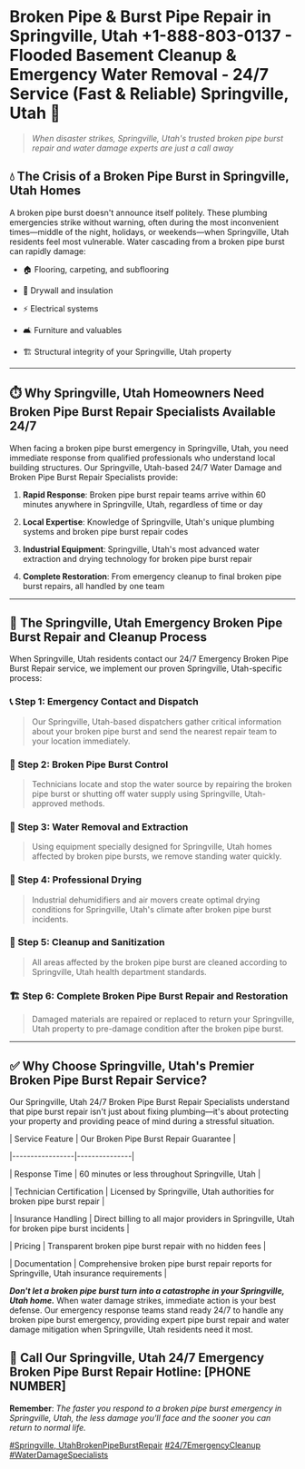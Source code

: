 # Broken Pipe & Burst Pipe Repair in Springville, Utah +1-888-803-0137 - Flooded Basement Cleanup & Emergency Water Removal - 24/7 Service (Fast & Reliable) Springville, Utah 🚨

> *When disaster strikes, Springville, Utah's trusted broken pipe burst repair and water damage experts are just a call away*

## 💧 The Crisis of a Broken Pipe Burst in Springville, Utah Homes

A broken pipe burst doesn't announce itself politely. These plumbing emergencies strike without warning, often during the most inconvenient times—middle of the night, holidays, or weekends—when Springville, Utah residents feel most vulnerable. Water cascading from a broken pipe burst can rapidly damage:

* 🏠 Flooring, carpeting, and subflooring
* 🧱 Drywall and insulation
* ⚡ Electrical systems
* 🛋️ Furniture and valuables
* 🏗️ Structural integrity of your Springville, Utah property

---

## ⏱️ Why Springville, Utah Homeowners Need Broken Pipe Burst Repair Specialists Available 24/7

When facing a broken pipe burst emergency in Springville, Utah, you need immediate response from qualified professionals who understand local building structures. Our Springville, Utah-based 24/7 Water Damage and Broken Pipe Burst Repair Specialists provide:

1. **Rapid Response**: Broken pipe burst repair teams arrive within 60 minutes anywhere in Springville, Utah, regardless of time or day
2. **Local Expertise**: Knowledge of Springville, Utah's unique plumbing systems and broken pipe burst repair codes
3. **Industrial Equipment**: Springville, Utah's most advanced water extraction and drying technology for broken pipe burst repair
4. **Complete Restoration**: From emergency cleanup to final broken pipe burst repairs, all handled by one team

---

## 🔧 The Springville, Utah Emergency Broken Pipe Burst Repair and Cleanup Process

When Springville, Utah residents contact our 24/7 Emergency Broken Pipe Burst Repair service, we implement our proven Springville, Utah-specific process:

### 📞 Step 1: Emergency Contact and Dispatch
> Our Springville, Utah-based dispatchers gather critical information about your broken pipe burst and send the nearest repair team to your location immediately.

### 🚿 Step 2: Broken Pipe Burst Control
> Technicians locate and stop the water source by repairing the broken pipe burst or shutting off water supply using Springville, Utah-approved methods.

### 🌊 Step 3: Water Removal and Extraction
> Using equipment specially designed for Springville, Utah homes affected by broken pipe bursts, we remove standing water quickly.

### 💨 Step 4: Professional Drying
> Industrial dehumidifiers and air movers create optimal drying conditions for Springville, Utah's climate after broken pipe burst incidents.

### 🧼 Step 5: Cleanup and Sanitization
> All areas affected by the broken pipe burst are cleaned according to Springville, Utah health department standards.

### 🏗️ Step 6: Complete Broken Pipe Burst Repair and Restoration
> Damaged materials are repaired or replaced to return your Springville, Utah property to pre-damage condition after the broken pipe burst.

---

## ✅ Why Choose Springville, Utah's Premier Broken Pipe Burst Repair Service?

Our Springville, Utah 24/7 Broken Pipe Burst Repair Specialists understand that pipe burst repair isn't just about fixing plumbing—it's about protecting your property and providing peace of mind during a stressful situation.

| Service Feature | Our Broken Pipe Burst Repair Guarantee |
|-----------------|---------------|
| Response Time | 60 minutes or less throughout Springville, Utah |
| Technician Certification | Licensed by Springville, Utah authorities for broken pipe burst repair |
| Insurance Handling | Direct billing to all major providers in Springville, Utah for broken pipe burst incidents |
| Pricing | Transparent broken pipe burst repair with no hidden fees |
| Documentation | Comprehensive broken pipe burst repair reports for Springville, Utah insurance requirements |

***Don't let a broken pipe burst turn into a catastrophe in your Springville, Utah home.*** When water damage strikes, immediate action is your best defense. Our emergency response teams stand ready 24/7 to handle any broken pipe burst emergency, providing expert pipe burst repair and water damage mitigation when Springville, Utah residents need it most.

## 📱 Call Our Springville, Utah 24/7 Emergency Broken Pipe Burst Repair Hotline: [PHONE NUMBER]

**Remember**: *The faster you respond to a broken pipe burst emergency in Springville, Utah, the less damage you'll face and the sooner you can return to normal life.*

[#Springville, UtahBrokenPipeBurstRepair](#) [#24/7EmergencyCleanup](#) [#WaterDamageSpecialists](#)